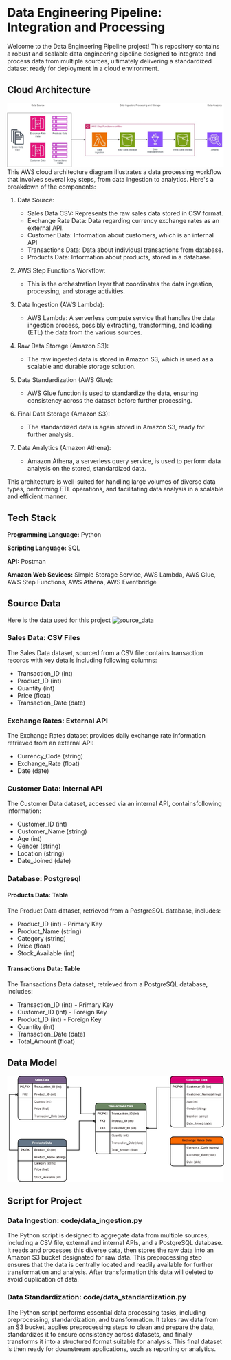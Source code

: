 
# Data Engineering Pipeline: Integration and Processing

Welcome to the Data Engineering Pipeline project! This repository contains a robust and scalable data engineering pipeline designed to integrate and process data from multiple sources, ultimately delivering a standardized dataset ready for deployment in a cloud environment.


## Cloud Architecture
![Project Architecture](Cloud_Architecture.jpg)
This AWS cloud architecture diagram illustrates a data processing workflow that involves several key steps, from data ingestion to analytics. Here's a breakdown of the components:
1. Data Source:
    - Sales Data CSV: Represents the raw sales data stored in CSV format.
    - Exchange Rate Data: Data regarding currency exchange rates as an external API.
    - Customer Data: Information about customers, which is an internal API
    - Transactions Data: Data about individual transactions from database.
    - Products Data: Information about products, stored in a database.
2. AWS Step Functions Workflow: 
    - This is the orchestration layer that coordinates the data ingestion, processing, and storage activities.

3. Data Ingestion (AWS Lambda):
    - AWS Lambda: A serverless compute service that handles the data ingestion process, possibly extracting, transforming, and loading (ETL) the data from the various sources.

4. Raw Data Storage (Amazon S3): 
    - The raw ingested data is stored in Amazon S3, which is used as a scalable and durable storage solution.

5. Data Standardization (AWS Glue):
    - AWS Glue function is used to standardize the data, ensuring consistency across the dataset before further processing.

6. Final Data Storage (Amazon S3):
    - The standardized data is again stored in Amazon S3, ready for further analysis.

7. Data Analytics (Amazon Athena):
    - Amazon Athena, a serverless query service, is used to perform data analysis on the stored, standardized data.

This architecture is well-suited for handling large volumes of diverse data types, performing ETL operations, and facilitating data analysis in a scalable and efficient manner.

## Tech Stack

**Programming Language:** Python

**Scripting Language:** SQL

**API:** Postman

**Amazon Web Sevices:** Simple Storage Service, AWS Lambda, AWS Glue, AWS Step Functions, AWS Athena, AWS Eventbridge


## Source Data
Here is the data used for this project ![source_data](code)
### Sales Data: CSV Files
The Sales Data dataset, sourced from a CSV file contains transaction records with key details including following columns:
- Transaction_ID (int)
- Product_ID (int)
- Quantity (int)
- Price (float)
- Transaction_Date (date)
### Exchange Rates: External API
The Exchange Rates dataset provides daily exchange rate information retrieved from an external API:
- Currency_Code (string)
- Exchange_Rate (float)
- Date (date)
### Customer Data: Internal API
The Customer Data dataset, accessed via an internal API, containsfollowing information:
- Customer_ID (int)
- Customer_Name (string)
- Age (int)
- Gender (string)
- Location (string)
- Date_Joined (date)
### Database: Postgresql
#### Products Data: Table
The Product Data dataset, retrieved from a PostgreSQL database, includes:
- Product_ID (int) - Primary Key
- Product_Name (string)
- Category (string)
- Price (float)
- Stock_Available (int)
#### Transactions Data: Table
The Transactions Data dataset, retrieved from a PostgreSQL database, includes:
- Transaction_ID (int) - Primary Key
- Customer_ID (int) - Foreign Key
- Product_ID (int) - Foreign Key
- Quantity (int)
- Transaction_Date (date)
- Total_Amount (float)
## Data Model
![data model diagram](ER_Diagram.jpg)
## Script for Project
### Data Ingestion: code/data_ingestion.py
The Python script is designed to aggregate data from multiple sources, including a CSV file, external and internal APIs, and a PostgreSQL database. It reads and processes this diverse data, then stores the raw data into an Amazon S3 bucket designated for raw data. This preprocessing step ensures that the data is centrally located and readily available for further transformation and analysis. After transformation this data will deleted to avoid duplication of data.
### Data Standardization: code/data_standardization.py
The Python script performs essential data processing tasks, including preprocessing, standardization, and transformation. It takes raw data from an S3 bucket, applies preprocessing steps to clean and prepare the data, standardizes it to ensure consistency across datasets, and finally transforms it into a structured format suitable for analysis. This final dataset is then ready for downstream applications, such as reporting or analytics.
